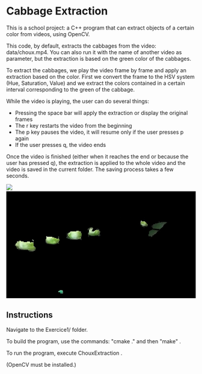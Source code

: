 # Cabbage Extraction
This is a school project: a C++ program that can extract objects of a certain color from videos, using OpenCV.

This code, by default, extracts the cabbages from the video: data/choux.mp4. You can also run it with the name of another video as parameter, but the extraction is based on the green color of the cabbages.

To extract the cabbages, we play the video frame by frame and apply an extraction based on the color. First we convert the frame to the HSV system (Hue, Saturation, Value) and we extract the colors contained in a certain interval corresponding to the green of the cabbage.

While the video is playing, the user can do several things:
- Pressing the space bar will apply the extraction or display the original frames
- The r key restarts the video from the beginning
- The p key pauses the video, it will resume only if the user presses p again
- If the user presses q, the video ends

Once the video is finished (either when it reaches the end or because the user has pressed q), the extraction is applied to the whole video and the video is saved in the current folder. The saving process takes a few seconds.

![](demo/original_video.gif)
![](demo/extracted_video.gif)

## Instructions

Navigate to the Exercice1/ folder.

To build the program, use the commands: "cmake ." and then "make" .

To run the program, execute ChouxExtraction . 

(OpenCV must be installed.)
